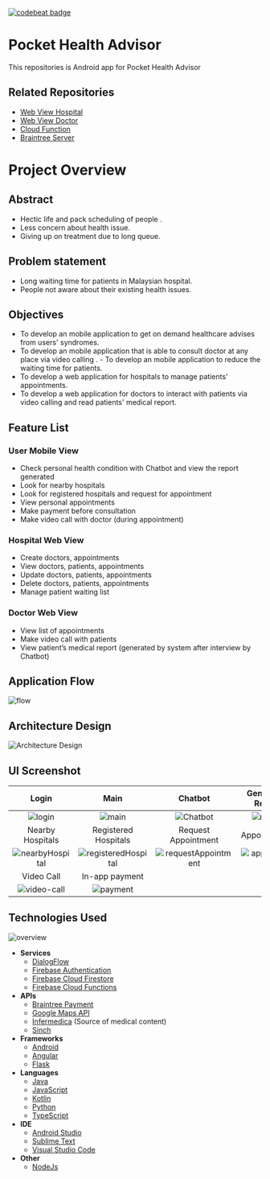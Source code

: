 [![codebeat badge](https://codebeat.co/badges/3de5114a-4aff-42e5-a8a2-9b45078eb9be)](https://codebeat.co/projects/github-com-wlun001-pocket-health-advisor-master)
# Pocket Health Advisor
This repositories is Android app for Pocket Health Advisor

## Related Repositories
- [Web View Hospital](https://github.com/wanching0730/angular-hospital-2)
- [Web View Doctor](https://github.com/wanching0730/Doctor-View-Angular)
- [Cloud Function](https://github.com/WLun001/infermedica-cloud-function)
- [Braintree Server](https://github.com/WLun001/braintree-server)

# Project Overview
## Abstract
- Hectic life and pack scheduling of people​ .
- Less concern about health issue​. ​
- Giving up on treatment due to long queue​.

## Problem statement
- Long waiting time for patients in Malaysian hospital.
- People not aware about their existing health issues​.

## Objectives
- To develop an mobile application to get on demand healthcare advises from users' syndromes​.​
- To develop an mobile application that is able to consult doctor at any place via video calling .
​- To develop an mobile application to reduce the waiting time for patients.
- To develop a web application for hospitals to manage patients' appointments.​
- To develop a web application for doctors to interact with patients via video calling and read patients' medical report​.

## Feature List
### User Mobile View
- Check personal health condition with Chatbot and view the report generated
- Look for nearby hospitals
- Look for registered hospitals and request for appointment
- View personal appointments
- Make payment before consultation
- Make video call with doctor (during appointment)

### Hospital Web View
- Create doctors, appointments
- View doctors, patients, appointments
- Update doctors, patients, appointments
- Delete doctors, patients, appointments
- Manage patient waiting list

### Doctor Web View
- View list of appointments
- Make video call with patients
- View patient’s medical report (generated by system after interview by Chatbot)

## Application Flow
![flow](docs/flow.png)

## Architecture Design
![Architecture Design](docs/architecture-diagram.png)

## UI Screenshot
Login           |  Main      |  Chatbot  | Generated Report
:---------------------------:|:---------------------------:|:---------------------------:|:---------------------------:
![login](docs/login.png) |![main](docs/main.png) | ![Chatbot](docs/chatbot.png) |  ![report](docs/report.png)
Nearby Hospitals   | Registered Hospitals      |Request Appointment  |  Appointments
![nearbyHospital](docs/nearbyhospital.png) |![registeredHospital](docs/registerhospital.png) | ![requestAppointment](docs/request_appointment.png) |![appointments](docs/appointment.png)
Video Call | In-app payment
![video-call](docs/video_call.png) | ![payment](docs/payment.png)

## Technologies Used
![overview](docs/technologies.png)
   * **Services**
     * [DialogFlow](https://dialogflow.com)
     * [Firebase Authentication](https://firebase.google.com/docs/auth)
     * [Firebase Cloud Firestore](https://firebase.google.com/docs/firestore)
     * [Firebase Cloud Functions](https://firebase.google.com/docs/functions)
   * **APIs**
     * [Braintree Payment](https://www.braintreepayments.com)
     * [Google Maps API](https://developers.google.com/maps)
     * [Infermedica](http://infermedica.com) (Source of medical content)
     * [Sinch](https://www.sinch.com)
   * **Frameworks**
     * [Android](https://developer.android.com/index.html)
     * [Angular](https://angular.io)
     * [Flask](http://flask.pocoo.org)
   * **Languages**
     * [Java](https://java.com)
     * [JavaScript](https://www.javascript.com)
     * [Kotlin](https://kotlinlang.org)
     * [Python](https://www.python.org)
     * [TypeScript](https://www.typescriptlang.org)
   * **IDE**
     * [Android Studio](https://developer.android.com/studio)
     * [Sublime Text](https://www.sublimetext.com) 
     * [Visual Studio Code](https://code.visualstudio.com)
   * **Other**
     * [NodeJs](https://nodejs.org/en)